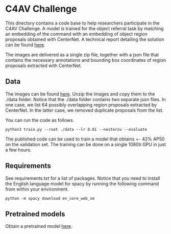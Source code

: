 # C4AV Challenge

This directory contains a code base to help researchers participate in the C4AV Challenge. A model is trained for the object referral task by matching an embedding of the command with an embedding of object region proposals obtained with CenterNet. A technical report detailing the solution can be found [here](https://github.com/talk2car/Talk2Car/blob/master/c4av_model/C4AV_Baseline.pdf).

The images are delivered as a single zip file, together with a json file that contains the necessary annotations and bounding box coordinates of region proposals extracted with CenterNet.

## Data
The images can be found [here](https://drive.google.com/open?id=1bhcdej7IFj5GqfvXGrHGPk2Knxe77pek). Unzip the images and copy them to the ./data folder. Notice that the ./data folder contains two separate json files. In one case, we list 64 possibly overlapping region proposals extracted by CenterNet. In the latter case, we removed duplicate proposals from the list.

You can run the code as follows.

```
python3 train.py --root ./data --lr 0.01 --nesterov --evaluate 
```

The published code can be used to train a model that obtains +- 42% AP50 on the validation set. The training can be done on a single 1080ti GPU in just a few hours. 
 
## Requirements

See requirements.txt for a list of packages. Notice that you need to install the English language model for spacy by running the following command from within your environment.

```
python -m spacy download en_core_web_sm
```

## Pretrained models

Obtain a pretrained model [here](https://drive.google.com/open?id=1-FsTYjMxv7-Pw_eXHyDOGTgDlscRyA1j).
